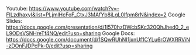 Youtube: https://www.youtube.com/watch?v=-FlLzdhaxyI&list=PLjmlHcFoF_CtxJ3MAfYb8iLgL0lfpm8rN&index=2
Google Slides: https://docs.google.com/presentation/d/1I570hzDWcbSKc320QhJhed0_2_eL9ODsVSNHreTf4NQ/edit?usp=sharing
Google Docs: https://docs.google.com/document/d/1SQwRUhNI1jxnUf1CYLu6rOWXRRViN-zDOnFJDPcPk-0/edit?usp=sharing